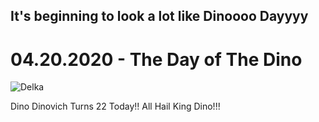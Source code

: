 ## It's beginning to look a lot like Dinoooo Dayyyy 


# 04.20.2020 - The Day of The Dino

![Delka](https://www.google.com/search?q=t-rex+birthday&sxsrf=ALeKk01Z1Z1v048JdwmuY__qxv21pOyqyA:1587420423567&source=lnms&tbm=isch&sa=X&ved=2ahUKEwjatdLzgfjoAhXHgXIEHRNmCXAQ_AUoAXoECBAQAw&biw=1680&bih=821#imgrc=GY6PIHGxVoiwlM)

Dino Dinovich Turns 22 Today!! All Hail King Dino!!!
